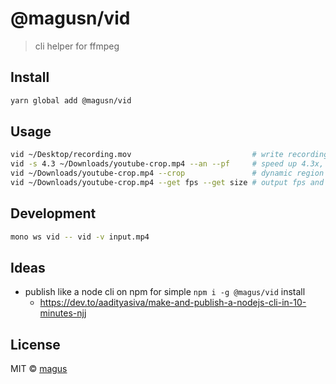 # @magusn/vid

> cli helper for ffmpeg

## Install

```sh
yarn global add @magusn/vid
```

## Usage

```sh
vid ~/Desktop/recording.mov                           # write recording.mp4 to ~/Desktop; unchanged by default
vid -s 4.3 ~/Downloads/youtube-crop.mp4 --an --pf     # speed up 4.3x, remove audio, preserve frames
vid ~/Downloads/youtube-crop.mp4 --crop               # dynamic region cropping via still frame
vid ~/Downloads/youtube-crop.mp4 --get fps --get size # output fps and size video metadata
```

## Development

```sh
mono ws vid -- vid -v input.mp4
```

## Ideas

- publish like a node cli on npm for simple `npm i -g @magus/vid` install
  - https://dev.to/aadityasiva/make-and-publish-a-nodejs-cli-in-10-minutes-njj


## License

MIT © [magus](https://github.com/magus)
